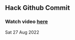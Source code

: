 
 ## Hack Github Commit 
 ### Watch video <a href="https://www.youtube.com">here</a> 
 Sat 27 Aug 2022 
